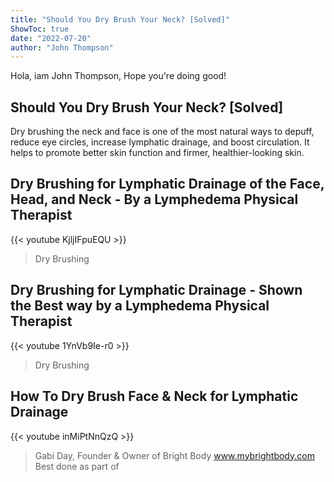 ```yaml
---
title: "Should You Dry Brush Your Neck? [Solved]"
ShowToc: true 
date: "2022-07-20"
author: "John Thompson" 
---
```


Hola, iam John Thompson, Hope you're doing good!
## Should You Dry Brush Your Neck? [Solved]
 Dry brushing the neck and face is one of the most natural ways to depuff, reduce eye circles, increase lymphatic drainage, and boost circulation. It helps to promote better skin function and firmer, healthier-looking skin.

## Dry Brushing for Lymphatic Drainage of the Face, Head, and Neck - By a Lymphedema Physical Therapist
{{< youtube KjljIFpuEQU >}}
>Dry Brushing

## Dry Brushing for Lymphatic Drainage - Shown the Best way by a Lymphedema Physical Therapist
{{< youtube 1YnVb9Ie-r0 >}}
>Dry Brushing

## How To Dry Brush Face & Neck for Lymphatic Drainage
{{< youtube inMiPtNnQzQ >}}
>Gabi Day, Founder & Owner of Bright Body www.mybrightbody.com Best done as part of 

